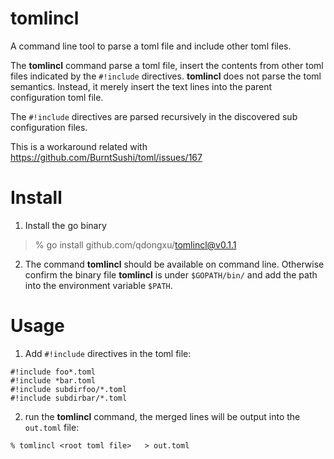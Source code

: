 # tomlincl
A command line tool to parse a toml file and include other toml files.

The **tomlincl** command parse a toml file, insert the contents from other toml
files indicated by the `#!include` directives. **tomlincl** does not parse the
toml semantics. Instead, it merely insert the text lines into the parent configuration toml file.

The `#!include` directives are parsed recursively in the discovered sub configuration files.

This is a workaround related with https://github.com/BurntSushi/toml/issues/167

# Install

1. Install the go binary
> % go install github.com/qdongxu/tomlincl@v0.1.1

2. The command **tomlincl** should be available on command line. Otherwise confirm
the binary file **tomlincl** is under `$GOPATH/bin/` and add the path into the environment
variable `$PATH`.

# Usage

1. Add `#!include` directives in the toml file:

```shell
#!include foo*.toml
#!include *bar.toml
#!include subdirfoo/*.toml
#!include subdirbar/*.toml
```

2. run the **tomlincl** command, the merged lines will be output into the `out.toml` file:

```shell
% tomlincl <root toml file>   > out.toml
```

